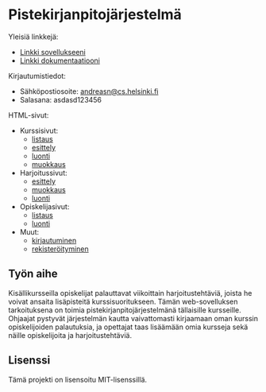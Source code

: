 # Pistekirjanpitojärjestelmä

Yleisiä linkkejä:

* [Linkki sovellukseeni](http://andreasn.users.cs.helsinki.fi/pkp/)
* [Linkki dokumentaatiooni](http://github.com/ydna-/Pistekirjanpito/blob/master/doc/dokumentaatio.pdf)

Kirjautumistiedot:
* Sähköpostiosoite: andreasn@cs.helsinki.fi
* Salasana: asdasd123456

HTML-sivut:

* Kurssisivut:
  * [listaus](http://andreasn.users.cs.helsinki.fi/pkp/courses)
  * [esittely](http://andreasn.users.cs.helsinki.fi/pkp/courses/2)
  * [luonti](http://andreasn.users.cs.helsinki.fi/pkp/courses/new)
  * [muokkaus](http://andreasn.users.cs.helsinki.fi/pkp/courses/2/edit)
* Harjoitussivut:
  * [esittely](http://andreasn.users.cs.helsinki.fi/pkp/courses/2/exercises/2)
  * [muokkaus](http://andreasn.users.cs.helsinki.fi/pkp/courses/2/exercises/2/edit)
  * [luonti](http://andreasn.users.cs.helsinki.fi/pkp/courses/2/exercises/new)
* Opiskelijasivut:
  * [listaus](http://andreasn.users.cs.helsinki.fi/pkp/courses/2/students)
  * [luonti](http://andreasn.users.cs.helsinki.fi/pkp/courses/2/students/new)
* Muut:
  * [kirjautuminen](http://andreasn.users.cs.helsinki.fi/pkp/login)
  * [rekisteröityminen](http://andreasn.users.cs.helsinki.fi/pkp/register)

## Työn aihe

Kisällikursseilla opiskelijat palauttavat viikoittain harjoitustehtäviä,
joista he voivat ansaita lisäpisteitä kurssisuoritukseen. Tämän web-sovelluksen
tarkoituksena on toimia pistekirjanpitojärjestelmänä tällaisille kursseille.
Ohjaajat pystyvät järjestelmän kautta vaivattomasti kirjaamaan oman kurssin
opiskelijoiden palautuksia, ja opettajat taas lisäämään omia kursseja sekä
näille opiskelijoita ja harjoitustehtäviä.

## Lisenssi

Tämä projekti on lisensoitu MIT-lisenssillä.
